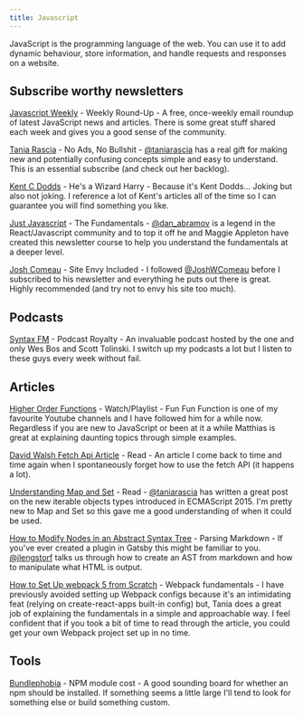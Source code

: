 ```yaml
---
title: Javascript
---
```


JavaScript is the programming language of the web. You can use it to add dynamic behaviour, store information, and handle requests and responses on a website.

## Subscribe worthy newsletters

[Javascript Weekly](https://javascriptweekly.com/) - Weekly Round-Up - A free, once-weekly email roundup of latest JavaScript news and articles. There is some great stuff shared each week and gives you a good sense of the community.

[Tania Rascia](https://www.taniarascia.com/) - No Ads, No Bullshit - [@taniarascia](https://twitter.com/taniarascia) has a real gift for making new and potentially confusing concepts simple and easy to understand. This is an essential subscribe (and check out her backlog).

[Kent C Dodds](https://kentcdodds.com/subscribe/) - He's a Wizard Harry - Because it's Kent Dodds... Joking but also not joking. I reference a lot of Kent's articles all of the time so I can guarantee you will find something you like.

[Just Javascript](https://justjavascript.com/) - The Fundamentals - [@dan_abramov](https://twitter.com/dan_abramov) is a legend in the React/Javascript community and to top it off he and Maggie Appleton have created this newsletter course to help you understand the fundamentals at a deeper level.

[Josh Comeau](https://joshwcomeau.com/) - Site Envy Included - I followed [@JoshWComeau](https://twitter.com/JoshWComeau) before I subscribed to his newsletter and everything he puts out there is great. Highly recommended (and try not to envy his site too much).

## Podcasts

[Syntax FM](https://syntax.fm/) - Podcast Royalty - An invaluable podcast hosted by the one and only Wes Bos and Scott Tolinski. I switch up my podcasts a lot but I listen to these guys every week without fail.

## Articles

[Higher Order Functions](https://www.youtube.com/watch?v=BMUiFMZr7vk&list=PL0zVEGEvSaeEd9hlmCXrk5yUyqUag-n84) - Watch/Playlist - Fun Fun Function is one of my favourite Youtube channels and I have followed him for a while now. Regardless if you are new to JavaScript or been at it a while Matthias is great at explaining daunting topics through simple examples.

[David Walsh Fetch Api Article](https://davidwalsh.name/fetch) - Read - An article I come back to time and time again when I spontaneously forget how to use the fetch API (it happens a lot).

[Understanding Map and Set](https://www.taniarascia.com/understanding-map-and-set-javascript/) - Read - [@taniarascia](https://twitter.com/taniarascia) has written a great post on the new iterable objects types introduced in ECMAScript 2015. I'm pretty new to Map and Set so this gave me a good understanding of when it could be used.

[How to Modify Nodes in an Abstract Syntax Tree](https://css-tricks.com/how-to-modify-nodes-in-an-abstract-syntax-tree/) - Parsing Markdown - If you've ever created a plugin in Gatsby this might be familiar to you. [@jlengstorf](https://twitter.com/jlengstorf) talks us through how to create an AST from markdown and how to manipulate what HTML is output.

[How to Set Up webpack 5 from Scratch](https://www.taniarascia.com/how-to-use-webpack/) - Webpack fundamentals - I have previously avoided setting up Webpack configs because it's an intimidating feat (relying on create-react-apps built-in config) but, Tania does a great job of explaining the fundamentals in a simple and approachable way. I feel confident that if you took a bit of time to read through the article, you could get your own Webpack project set up in no time.

## Tools

[Bundlephobia](https://bundlephobia.com/) - NPM module cost - A good sounding board for whether an npm should be installed. If something seems a little large I'll tend to look for something else or build something custom.
